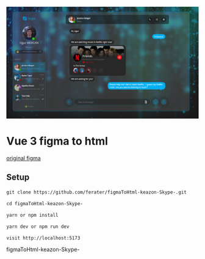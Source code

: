 ![alt text](https://raw.githubusercontent.com/ferater/figmaToHtml-keazon-Skype-/main/src/assets/img/screenshot.png?raw=true)

# Vue 3 figma to html

[original figma](https://www.figma.com/community/file/1196401218625517940)

## Setup
```
git clone https://github.com/ferater/figmaToHtml-keazon-Skype-.git
```
```
cd figmaToHtml-keazon-Skype-
```
```
yarn or npm install
```
```
yarn dev or npm run dev
```
```
visit http://localhost:5173 
``` 

figmaToHtml-keazon-Skype-